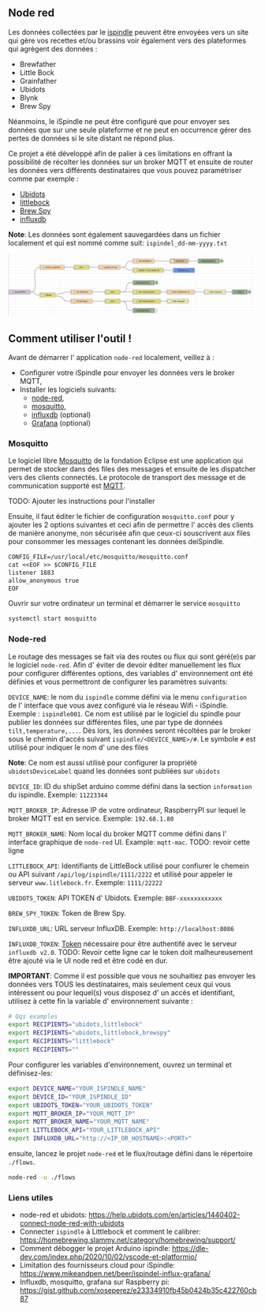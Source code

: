 ## Node red

Les données collectées par le [ispindle](https://www.ispindel.de/docs/README_en.html) peuvent être envoyées vers un site qui gère vos recettes et/ou brassins 
voir également vers des plateformes qui agrègent des données :

- Brewfather
- Little Bock
- Grainfather
- Ubidots
- Blynk
- Brew Spy

Néanmoins, le iSpindle ne peut être configuré que pour envoyer ses données que sur une seule plateforme et ne peut en occurrence gérer des pertes de données si le site distant ne répond plus.

Ce projet a été développé afin de palier à ces limitations en offrant la possibilité de récolter les données sur un broker MQTT et ensuite de router les données vers différents
destinataires que vous pouvez paramétriser comme par exemple :

 - [Ubidots](https://ubidots.com/)
 - [littlebock](https:www.littlebock.fr)
 - [Brew Spy](https://brew-spy.com/how-to-ispindel.html)
 - [influxdb](https://www.influxdata.com/)
 
**Note**: Les données sont également sauvegardées dans un fichier localement et qui est nommé comme suit: `ispindel_dd-mm-yyyy.txt`

![image](flow.png)

## Comment utiliser l'outil !

Avant de démarrer l' application `node-red` localement, veillez à :

- Configurer votre iSpindle pour envoyer les données vers le broker MQTT,
- Installer les logiciels suivants:
  - [node-red](https://nodered.org/),
  - [mosquitto](http://mosquitto.org/),
  - [influxdb](https://www.influxdata.com/) (optional)
  - [Grafana](https://grafana.com/) (optional)

### Mosquitto

Le logiciel libre [Mosquitto](https://mosquitto.org/) de la fondation Eclipse est une application qui permet de 
stocker dans des files des messages et ensuite de les dispatcher vers des clients connectés. Le protocole de transport
des message et de communication supporté est [MQTT](https://mqtt.org/).

TODO: Ajouter les instructions pour l'installer

Ensuite, il faut éditer le fichier de configuration `mosquitto.conf` pour y ajouter les 2 options suivantes et ceci afin de permettre
l' accès des clients de manière anonyme, non sécurisée afin que ceux-ci souscrivent aux files pour consommer les messages contenant les données deiSpindle.

```
CONFIG_FILE=/usr/local/etc/mosquitto/mosquitto.conf
cat <<EOF >> $CONFIG_FILE
listener 1883
allow_anonymous true
EOF
```

Ouvrir sur votre ordinateur un terminal et démarrer le service `mosquitto`
```bash
systemctl start mosquitto
```

### Node-red

Le routage des messages se fait via des routes ou flux qui sont géré(e)s par le logiciel `node-red`.
Afin d' éviter de devoir éditer manuellement les flux pour configurer différentes options, des
variables d' environnement ont été définies et vous permettront de configurer les paramètres suivants:

`DEVICE_NAME`: le nom du `ispindle` comme défini via le menu `configuration` de l' interface que vous avez configuré via le réseau Wifi - iSpindle. Exemple : `ispindle001`. 
Ce nom est utilisé par le logiciel du spindle pour publier les données sur différentes files, une par type de données `tilt,temperature,...`. Dès lors, les données seront récoltées par le broker sous 
le chemin d'accès suivant `ispindle/<DEVICE_NAME>/#`. Le symbole `#` est utilisé pour indiquer le nom d' une des files

**Note**: Ce nom est aussi utilisé pour configurer la propriété `ubidotsDeviceLabel` quand les données sont publiées sur `ubidots`

`DEVICE_ID`: ID du shipSet arduino comme défini dans la section `information` du ispindle. Exemple: `11223344`

`MQTT_BROKER_IP`: Adresse IP de votre ordinateur, RaspberryPI sur lequel le broker MQTT est en service. Exemple: `192.68.1.80`

`MQTT_BROKER_NAME`: Nom local du broker MQTT comme défini dans l' interface graphique de `node-red` UI. Example: `mqtt-mac`. TODO: revoir cette ligne

`LITTLEBOCK_API`: Identifiants de LittleBock utilisé pour confiurer le chemein ou API suivant `/api/log/ispindle/1111/2222` et utilisé pour appeler le serveur `www.litlebock.fr`. Exemple: `1111/22222`

`UBIDOTS_TOKEN`: API TOKEN d' Ubidots. Exemple: `BBF-xxxxxxxxxxxx`

`BREW_SPY_TOKEN`: Token de Brew Spy.

`INFLUXDB_URL`: URL serveur InfluxDB. Exemple: `http://localhost:8086`

`INFLUXDB_TOKEN`: [Token](https://docs.influxdata.com/influxdb/cloud/security/tokens/) nécessaire pour être authentifé avec le serveur `influxdb v2.0`. TODO: Revoir cette ligne car le token doit malheureusement être ajouté via le UI node red et être codé en dur. 

**IMPORTANT**: Comme il est possible que vous ne souhaitiez pas envoyer les données vers TOUS les destinataires, mais seulement ceux qui vous intéressent ou pour lequel(s) vous disposez d' un accès et identifiant, 
utilisez à cette fin la variable d' environnement suivante :

```bash
# Qqs examples
export RECIPIENTS="ubidots,littlebock"
export RECIPIENTS="ubidots,littlebock,brewspy"
export RECIPIENTS="littlebock"
export RECIPIENTS=""
```

Pour configurer les variables d'environnement, ouvrez un terminal et définisez-les: 
```bash
export DEVICE_NAME="YOUR_ISPINDLE_NAME"
export DEVICE_ID="YOUR_ISPINDLE_ID"
export UBIDOTS_TOKEN="YOUR_UBIDOTS_TOKEN"
export MQTT_BROKER_IP="YOUR_MQTT_IP"
export MQTT_BROKER_NAME="YOUR_MQTT_NAME"
export LITTLEBOCK_API="YOUR_LITTLEBOCK_API"
export INFLUXDB_URL="http://<IP_OR_HOSTNAME>:<PORT>"
```
ensuite, lancez le projet `node-red` et le flux/routage défini dans le répertoire `./flows`.
```bash
node-red -u ./flows

```

### Liens utiles

- node-red et ubidots: https://help.ubidots.com/en/articles/1440402-connect-node-red-with-ubidots
- Connecter `ispindle` à Littlebock et comment le calibrer: https://homebrewing.slammy.net/category/homebrewing/support/
- Comment débogger le projet Arduino ispindle: https://dle-dev.com/index.php/2020/10/02/vscode-et-platformio/
- Limitation des fournisseurs cloud pour iSpindle: https://www.mikeandpen.net/beer/ispindel-influx-grafana/
- Influxdb, mosquitto, grafana sur Raspberry pi: https://gist.github.com/xoseperez/e23334910fb45b0424b35c422760cb87